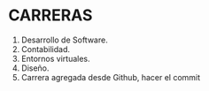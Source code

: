 # CARRERAS
1. Desarrollo de Software.
2. Contabilidad.
3. Entornos virtuales.
4. Diseño.
5. Carrera agregada desde Github, hacer el commit
